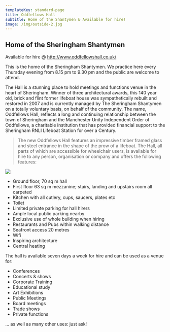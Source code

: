 ```yaml
---
templateKey: standard-page
title: Oddfellows Hall
subtitle: Home of the Shantymen & Available for hire!
image: /img/outside-2.jpg
---
```

## Home of the Sheringham Shantymen

Available for hire @ http://www.oddfellowshall.co.uk/

This is the home of the Sheringham Shantymen.  We practice here every Thursday evening  from 8.15 pm to 9.30 pm and the public are welcome to attend.  

The Hall is a stunning place to hold meetings and functions venue in the heart of Sheringham.  Winner of three architectural awards, this 140 year old, brick and flint former lifeboat house was sympathetically rebuilt and restored in 2007 and is currently managed by The Sheringham Shantymen on a totally voluntary basis, on behalf of the community.  The name, Oddfellows Hall, reflects a long and continuing relationship between the town of Sheringham and the Manchester Unity Independent Order of Oddfellows, a charitable institution that has provided financial support to the Sheringham RNLI Lifeboat Station for over a Century.

> The new Oddfellows Hall features an impressive timber framed glass and steel entrance in the shape of the prow of a lifeboat.  The Hall, all parts of which are accessible for wheelchair users, is available for hire to any person, organisation or company and offers the following features:

![](/img/outside-2.jpg)


* Ground floor, 70 sq m hall
* First floor 63 sq m mezzanine; stairs, landing and upstairs room all carpeted
* Kitchen with all cutlery, cups, saucers, plates etc
* Toilet
* Limited private parking for hall hirers
* Ample local public parking nearby
* Exclusive use of whole building when hiring
* Restaurants and Pubs within walking distance
* Seafront access 20 metres
* Wifi
* Inspiring architecture
* Central heating

The hall is available seven days a week for hire and can be used as a venue for:

* Conferences
* Concerts & shows
* Corporate Training
* Educational study
* Art Exhibitions
* Public Meetings
* Board meetings
* Trade shows
* Private functions

… as well as many other uses: just ask!
